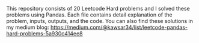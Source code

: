 This repository consists of 20 Leetcode Hard problems and I solved these problems using Pandas. Each file contains detail explanation of the problem, inputs, outputs, and the code. You can also find these solutions in my medium blog: https://medium.com/@kawsar34/list/leetcode-pandas-hard-problems-5a930c414ee8
